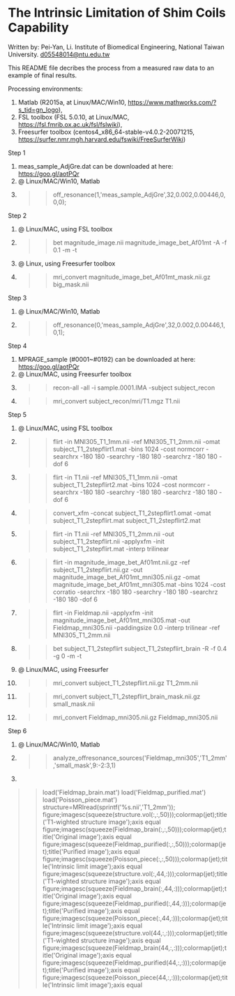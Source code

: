 # The Intrinsic Limitation of Shim Coils Capability

Written by:
Pei-Yan, Li.
Institute of Biomedical Engineering, 
National Taiwan University.
d05548014@ntu.edu.tw

This README file decribes the process from a measured raw data to an example of final results.

Processing environments: 
1. Matlab (R2015a, at Linux/MAC/Win10, https://www.mathworks.com/?s_tid=gn_logo), 
2. FSL toolbox (FSL 5.0.10, at Linux/MAC, https://fsl.fmrib.ox.ac.uk/fsl/fslwiki), 
3. Freesurfer toolbox (centos4_x86_64-stable-v4.0.2-20071215, https://surfer.nmr.mgh.harvard.edu/fswiki/FreeSurferWiki)

Step 1
1. meas_sample_AdjGre.dat can be downloaded at here: https://goo.gl/aotPQr
2. @ Linux/MAC/Win10, Matlab
3. >> off_resonance(1,'meas_sample_AdjGre',32,0.002,0.00446,0,0,0); 

Step 2
1. @ Linux/MAC, using FSL toolbox
2. >> bet magnitude_image.nii magnitude_image_bet_Af01mt -A -f 0.1 -m -t
3. @ Linux, using Freesurfer toolbox
4. >> mri_convert magnitude_image_bet_Af01mt_mask.nii.gz big_mask.nii

Step 3
1. @ Linux/MAC/Win10, Matlab
2. >> off_resonance(0,'meas_sample_AdjGre',32,0.002,0.00446,1,0,1);

Step 4
1. MPRAGE_sample (#0001~#0192) can be downloaded at here: https://goo.gl/aotPQr
2. @ Linux/MAC, using Freesurfer toolbox
3. >> recon-all -all -i sample.0001.IMA -subject subject_recon
4. >> mri_convert subject_recon/mri/T1.mgz T1.nii

Step 5
1. @ Linux/MAC, using FSL toolbox
2. >> flirt -in MNI305_T1_1mm.nii -ref MNI305_T1_2mm.nii -omat subject_T1_2stepflirt1.mat -bins 1024 -cost normcorr -searchrx -180 180 -searchry -180 180 -searchrz -180 180 -dof 6
3. >> flirt -in T1.nii -ref MNI305_T1_1mm.nii -omat subject_T1_2stepflirt2.mat -bins 1024 -cost normcorr -searchrx -180 180 -searchry -180 180 -searchrz -180 180 -dof 6
4. >> convert_xfm -concat subject_T1_2stepflirt1.omat -omat subject_T1_2stepflirt.mat subject_T1_2stepflirt2.mat
5. >> flirt -in T1.nii -ref MNI305_T1_2mm.nii -out subject_T1_2stepflirt.nii -applyxfm -init subject_T1_2stepflirt.mat -interp trilinear
6. >> flirt -in magnitude_image_bet_Af01mt.nii.gz -ref subject_T1_2stepflirt.nii.gz -out magnitude_image_bet_Af01mt_mni305.nii.gz -omat magnitude_image_bet_Af01mt_mni305.mat -bins 1024 -cost corratio -searchrx -180 180 -searchry -180 180 -searchrz -180 180 -dof 6
7. >> flirt -in Fieldmap.nii -applyxfm -init magnitude_image_bet_Af01mt_mni305.mat -out Fieldmap_mni305.nii -paddingsize 0.0 -interp trilinear -ref MNI305_T1_2mm.nii
8. >> bet subject_T1_2stepflirt subject_T1_2stepflirt_brain -R -f 0.4 -g 0 -m -t
9. @ Linux/MAC, using Freesurfer
10. >> mri_convert subject_T1_2stepflirt.nii.gz T1_2mm.nii
11. >> mri_convert subject_T1_2stepflirt_brain_mask.nii.gz small_mask.nii
12. >> mri_convert Fieldmap_mni305.nii.gz Fieldmap_mni305.nii


Step 6
1. @ Linux/MAC/Win10, Matlab
2. >> analyze_offresonance_sources('Fieldmap_mni305','T1_2mm','small_mask',9:-2:3,1)
3. 
>> load('Fieldmap_brain.mat')
>> load('Fieldmap_purified.mat')
>> load('Poisson_piece.mat')
>> structure=MRIread(sprintf('%s.nii','T1_2mm'));
>> figure;imagesc(squeeze(structure.vol(:,:,50)));colormap(jet);title('T1-wighted structure image');axis equal
>> figure;imagesc(squeeze(Fieldmap_brain(:,:,50)));colormap(jet);title('Original image');axis equal
>> figure;imagesc(squeeze(Fieldmap_purified(:,:,50)));colormap(jet);title('Purified image');axis equal
>> figure;imagesc(squeeze(Poisson_piece(:,:,50)));colormap(jet);title('Intrinsic limit image');axis equal
>> figure;imagesc(squeeze(structure.vol(:,44,:)));colormap(jet);title('T1-wighted structure image');axis equal
>> figure;imagesc(squeeze(Fieldmap_brain(:,44,:)));colormap(jet);title('Original image');axis equal
>> figure;imagesc(squeeze(Fieldmap_purified(:,44,:)));colormap(jet);title('Purified image');axis equal
>> figure;imagesc(squeeze(Poisson_piece(:,44,:)));colormap(jet);title('Intrinsic limit image');axis equal
>> figure;imagesc(squeeze(structure.vol(44,:,:)));colormap(jet);title('T1-wighted structure image');axis equal
>> figure;imagesc(squeeze(Fieldmap_brain(44,:,:)));colormap(jet);title('Original image');axis equal
>> figure;imagesc(squeeze(Fieldmap_purified(44,:,:)));colormap(jet);title('Purified image');axis equal
>> figure;imagesc(squeeze(Poisson_piece(44,:,:)));colormap(jet);title('Intrinsic limit image');axis equal
